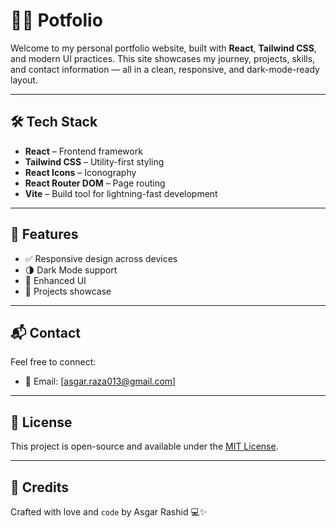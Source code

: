 
# 🧑‍💻 Potfolio
Welcome to my personal portfolio website, built with **React**, **Tailwind CSS**, and modern UI practices. This site showcases my journey, projects, skills, and contact information — all in a clean, responsive, and dark-mode-ready layout.

---

## 🛠️ Tech Stack

- **React** – Frontend framework
- **Tailwind CSS** – Utility-first styling
- **React Icons** – Iconography
- **React Router DOM** – Page routing
- **Vite** – Build tool for lightning-fast development
---

## 📸 Features

- ✅ Responsive design across devices
- 🌗 Dark Mode support
- 🧠 Enhanced UI
- 🧩 Projects showcase 

---


## 📬 Contact

Feel free to connect:

* 📧 Email: \[[asgar.raza013@gmail.com](mailto:your_email@example.com)]


---

## 📄 License

This project is open-source and available under the [MIT License](LICENSE).

---

## 🙌 Credits

Crafted with love and `code` by Asgar Rashid 💻✨

